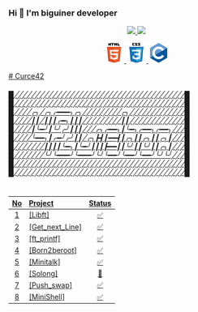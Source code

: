### Hi 🚀 I'm biguiner developer

<div align="center">
  <a href="https://github.com/Sr-Mushu">
  <img height="180em" src="https://github-readme-stats.vercel.app/api?username=Sr-Mushu&show_icons=true&theme=dracula&include_all_commits=true&count_private=true"/>
  <img height="180em" src="https://github-readme-stats.vercel.app/api/top-langs/?username=Sr-Mushu&layout=compact&langs_count=7&theme=dracula"/>
</div>
<p style="display: inline_block" align="center">
  <img src="https://raw.githubusercontent.com/devicons/devicon/master/icons/html5/html5-original-wordmark.svg" alt="html5" width="40" height="40"/>
  <img src="https://raw.githubusercontent.com/devicons/devicon/master/icons/css3/css3-original-wordmark.svg" alt="css3" width="40" height="40"/>
  <img src="https://raw.githubusercontent.com/devicons/devicon/master/icons/c/c-original.svg" alt="c" width="40" height="40"/>
</p>
# Curce42
<h6>
█╱╱╱╱╱╱╱╱╱╱╱╱╱╱╱╱╱╱╱╱╱╱╱╱╱╱╱╱╱╱╱╱╱╱╱╱╱╱╱╱█<br>
█╱╱╱╱╱╱╱╱╱╱╱╱╱╱╱╱╱╱╱╱╱╱╱╱╱╱╱╱╱╱╱╱╱╱╱╱╱╱╱╱█<br>
█╱╱╱╱╭╮╱╭╮╭━━━╮╭╮╱╱╱╱╱╱╱╱╱╭╮╱╱╱╱╱╱╱╱╱╱╱╱╱█<br>
█╱╱╱╱┃┃╱┃┃┃╭━╮┃┃┃╱╱╱╱╱╱╱╱╱┃┃╱╱╱╱╱╱╱╱╱╱╱╱╱█<br>
█╱╱╱╱┃╰━╯┃╰╯╭╯┃┃┃╱╱╱╭╮╭━━╮┃╰━╮╭━━╮╭━━╮╱╱╱█<br>
█╱╱╱╱╰━━╮┃╭━╯╭╯┃┃╱╭╮┣┫┃━━┫┃╭╮┃┃╭╮┃┃╭╮┃╱╱╱█<br>
█╱╱╱╱╱╱╱┃┃┃┃╰━╮┃╰━╯┃┃┃┣━━┃┃╰╯┃┃╰╯┃┃╭╮┃╱╱╱█<br>
█╱╱╱╱╱╱╱╰╯╰━━━╯╰━━━╯╰╯╰━━╯╰━━╯╰━━╯╰╯╰╯╱╱╱█<br>
█╱╱╱╱╱╱╱╱╱╱╱╱╱╱╱╱╱╱╱╱╱╱╱╱╱╱╱╱╱╱╱╱╱╱╱╱╱╱╱╱█<br>
█╱╱╱╱╱╱╱╱╱╱╱╱╱╱╱╱╱╱╱╱╱╱╱╱╱╱╱╱╱╱╱╱╱╱╱╱╱╱╱╱█<br>
</h6>

#
| No  | Project                  | Status |  
| :-: | :----------------------- | :----: | 
| 1   | [Libft]                  | ✅     |  
| 2   | [Get_next_Line]          | ✅     |      
| 3   | [ft_printf]              | ✅     |
| 4   | [Born2beroot]            | ✅     | 
| 5   | [Minitalk]               | ✅     |
| 6   | [Solong]                 | 📝     |
| 7   | [Push_swap]              | ✅     |
| 8   | [MiniShell]              | ✅     |

